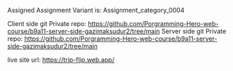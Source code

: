 Assigned Assignment Variant is: Assignment_category_0004

Client side git Private repo: https://github.com/Porgramming-Hero-web-course/b9a11-server-side-gazimaksudur2/tree/main
Server side git Private repo: https://github.com/Porgramming-Hero-web-course/b9a11-server-side-gazimaksudur2/tree/main

live site url: https://trip-flip.web.app/